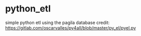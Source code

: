 # python_etl
simple python etl using the pagila database
credit: https://gitlab.com/oscarvalles/py4all/blob/master/py_el/pyel.py
